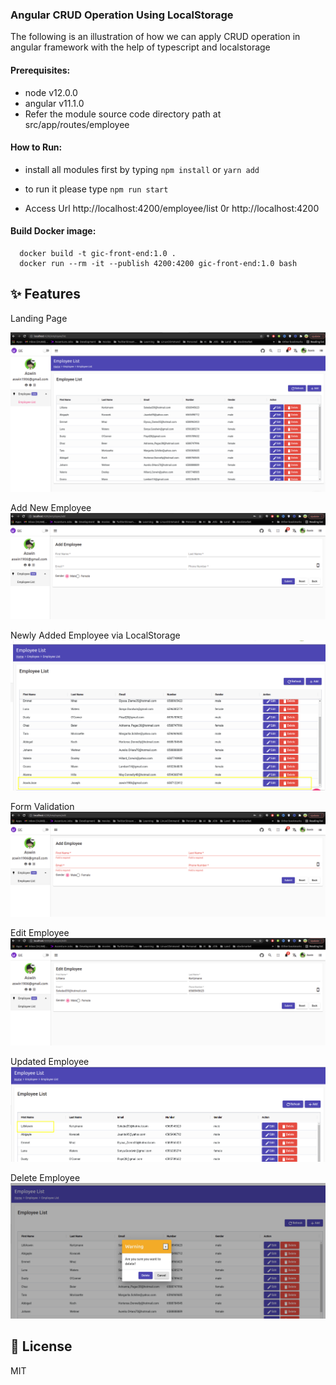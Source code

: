 
### Angular CRUD Operation Using LocalStorage

The following is an illustration of how we can apply CRUD operation in angular framework with the help of typescript and localstorage

#### Prerequisites:

- node v12.0.0
- angular v11.1.0
- Refer the module source code directory path at src/app/routes/employee

#### How to Run:

- install all modules first by typing `npm install` or `yarn add`

- to run it please type `npm run start`
- Access Url http://localhost:4200/employee/list 0r http://localhost:4200

#### Build Docker image:

```
  docker build -t gic-front-end:1.0 .
  docker run --rm -it --publish 4200:4200 gic-front-end:1.0 bash
```

## ✨ Features

Landing Page

![alt text](docs/emp_home_page.png)

Add New Employee
![alt text](docs/add_emp.png)

Newly Added Employee via LocalStorage
![alt text](docs/newly_added_emp.png)

Form Validation
![alt text](docs/add_emp_validation.png)

Edit Employee
![alt text](docs/edit_emp.png)

Updated Employee
![alt text](docs/updated_emp.png)

Delete Employee
![alt text](docs/delete_emp.png)

## 📃 License

MIT
